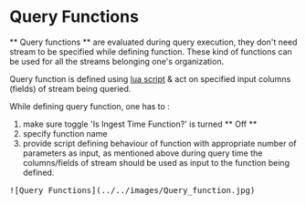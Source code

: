 # Query Functions

** Query functions ** are evaluated during query execution, they don't need stream to be specified while defining function. These kind of functions can be used for all the streams belonging one's organization.

Query function is defined using [lua script](https://www.lua.org/) & act on specified input columns (fields) of stream being queried.

While defining query function, one has to :

1. make sure toggle 'Is Ingest Time Function?' is turned ** Off ** 
1. specify function name
1. provide script defining behaviour of function with appropriate number of parameters as input, as mentioned above during query time the columns/fields of stream should be used as input to the function being defined.


<kbd>
![Query Functions](../../images/Query_function.jpg)
</kbd>
